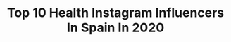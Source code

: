 ---
title: Top 10 Health Instagram Influencers In Spain In 2020
description: >-
  Find top health Instagram influencers in Spain in 2020. Most popular hashtags: #yomequedoencasa #fitness #quedateencasa #photography.
platform: Instagram
profiles:
  - username: "juanjomonje"
    fullname: >-
      ⭐️ JUANJO MONJE
    location: "Spain"
    followers: 18141
    engagement: 1023
    commentsToLikes: 0.046735
    id: ck8t8zk7jmelj0j788oe1hj9f
    verified: false
    hashtags: "#gaystagram, #muscle, #abs, #model"
  - username: "xavillnu"
    fullname: >-
      🅧🅐🅥🅘
    location: "Spain"
    followers: 9410
    engagement: 2133
    commentsToLikes: 0.036792
    id: ck8t68t8icosz0j78qltknhfj
    verified: false
    hashtags: "#swimmerslife, #runinthesun, #runallday, #runningfree"
  - username: "albafityoga"
    fullname: >-
      Alba Safe
    location: "Spain"
    followers: 7154
    engagement: 774
    commentsToLikes: 0.149890
    id: ck13bfdf6v5r20i1970j9ei5p
    verified: false
    hashtags: "#anaga, #chocolatefriday, #ametllademar, #caturanga"
  - username: "casdoyfe"
    fullname: >-
      CASANDRA DODERO
    location: "Spain"
    followers: 90971
    engagement: 243
    commentsToLikes: 0.092616
    id: ck6u5lqtaaczl0j715609o03f
    verified: false
    hashtags: "#healthylifestyle, #tortitasdeavena, #coronavirus, #face"
  - username: "supersupermery"
    fullname: >-
      Mery Sierra
    location: "Spain"
    followers: 8445
    engagement: 1124
    commentsToLikes: 0.033110
    id: ck8t4sh8y7u6p0j78897v0u24
    verified: false
    hashtags: "#mujeresciclistas, #fitness, #rutinadecuarentena, #abd"
  - username: "antonio_milan0"
    fullname: >-
      Antonio Milano
    location: "Spain"
    followers: 63046
    engagement: 780
    commentsToLikes: 0.026439
    id: ck6u5ik539u9w0j71yqozxtfh
    verified: false
    hashtags: "#like4likes, #togetherwecan, #instabeard, #feria"
  - username: "formallyjes"
    fullname: >-
      Jes
    location: "Spain"
    followers: 70491
    engagement: 160
    commentsToLikes: 0.063244
    id: ck5bvtubnke4h0i11lwyrj781
    verified: false
    hashtags: "#wearevalleygirls, #mindfulliving, #stayhome, #loveyourself"
  - username: "clau_fdz8"
    fullname: >-
      ✨Claudia Fernández✨
    location: "Spain"
    followers: 63729
    engagement: 377
    commentsToLikes: 0.024776
    id: ck55kqqx0zwbp0i11o0s99aao
    verified: false
    hashtags: "#monstergirlmonday, #ufo, #monsterenergygirls, #monstergirlsarecoming"
  - username: "nurfit7"
    fullname: >-
      Nuria Torres
    location: "Spain"
    followers: 19602
    engagement: 419
    commentsToLikes: 0.045053
    id: ck5zkxcatkc6q0i14vucrk0fp
    verified: false
    hashtags: "#labrador, #yomequedoencasa, #yoentrenoencasa, #foodporn"
  - username: "sandrew.ibz"
    fullname: >-
      Sandra D.
    location: "Spain"
    followers: 5005
    engagement: 507
    commentsToLikes: 0.088965
    id: ck8t1ek2lvgox0j78o9mxmb34
    verified: false
    hashtags: "#buongiorno, #satisfaccionpersonal, #happyday, #myrules"
---